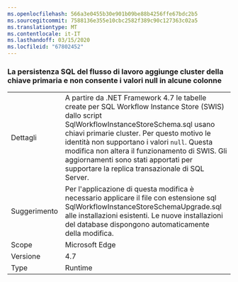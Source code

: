 ```yaml
---
ms.openlocfilehash: 566a3e0455b30e901b09be88b4256ffe67bdc2b5
ms.sourcegitcommit: 7588136e355e10cbc2582f389c90c127363c02a5
ms.translationtype: MT
ms.contentlocale: it-IT
ms.lasthandoff: 03/15/2020
ms.locfileid: "67802452"
---
```

### <a name="workflow-sql-persistence-adds-primary-key-clusters-and-disallows-null-values-in-some-columns"></a>La persistenza SQL del flusso di lavoro aggiunge cluster della chiave primaria e non consente i valori null in alcune colonne

|   |   |
|---|---|
|Dettagli|A partire da .NET Framework 4.7 le tabelle create per SQL Workflow Instance Store (SWIS) dallo script SqlWorkflowInstanceStoreSchema.sql usano chiavi primarie cluster. Per questo motivo le identità non supportano i valori <code>null</code>. Questa modifica non altera il funzionamento di SWIS. Gli aggiornamenti sono stati apportati per supportare la replica transazionale di SQL Server.|
|Suggerimento|Per l'applicazione di questa modifica è necessario applicare il file con estensione sql SqlWorkflowInstanceStoreSchemaUpgrade.sql alle installazioni esistenti. Le nuove installazioni del database dispongono automaticamente della modifica.|
|Scope|Microsoft Edge|
|Versione|4.7|
|Type|Runtime|
